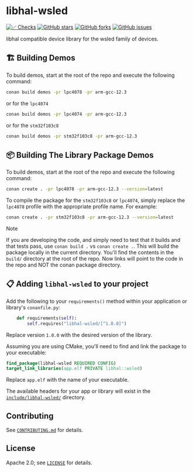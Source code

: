 # libhal-wsled

[![✅ Checks](https://github.com/libhal/libhal-wsled/actions/workflows/ci.yml/badge.svg)](https://github.com/libhal/libhal-wsled/actions/workflows/ci.yml)
[![GitHub stars](https://img.shields.io/github/stars/libhal/libhal-wsled.svg)](https://github.com/libhal/libhal-wsled/stargazers)
[![GitHub forks](https://img.shields.io/github/forks/libhal/libhal-wsled.svg)](https://github.com/libhal/libhal-wsled/network)
[![GitHub issues](https://img.shields.io/github/issues/libhal/libhal-wsled.svg)](https://github.com/libhal/libhal-wsled/issues)

libhal compatible device library for the wsled family of devices.

## 🏗️ Building Demos

To build demos, start at the root of the repo and execute the following command:

```bash
conan build demos -pr lpc4078 -pr arm-gcc-12.3
```

or for the `lpc4074`

```bash
conan build demos -pr lpc4074 -pr arm-gcc-12.3
```

or for the `stm32f103c8`

```bash
conan build demos -pr stm32f103c8 -pr arm-gcc-12.3
```

## 📦 Building The Library Package Demos

To build demos, start at the root of the repo and execute the following command:

```bash
conan create . -pr lpc4078 -pr arm-gcc-12.3 --version=latest
```

To compile the package for the `stm32f103c8` or `lpc4074`, simply replace the `lpc4078` profile with the appropriate profile name. For example:

```bash
conan create . -pr stm32f103c8 -pr arm-gcc-12.3 --version=latest
```

> [!NOTE]
> If you are developing the code, and simply need to test that it builds and
> that tests pass, use `conan build .` vs `conan create .`. This will build the
> package locally in the current directory. You'll find the contents in the
> `build/` directory at the root of the repo. Now links will point to the code
> in the repo and NOT the conan package directory.

## 📋 Adding `libhal-wsled` to your project

Add the following to your `requirements()` method within your application or
library's `conanfile.py`:

```python
    def requirements(self):
        self.requires("libhal-wsled/[^1.0.0]")
```

Replace version `1.0.0` with the desired version of the library.

Assuming you are using CMake, you'll need to find and link the package to your
executable:

```cmake
find_package(libhal-wsled REQUIRED CONFIG)
target_link_libraries(app.elf PRIVATE libhal::wsled)
```

Replace `app.elf` with the name of your executable.

The available headers for your app or library will exist in the
[`include/libhal-wsled/`](./include/libhal-wsled) directory.

## Contributing

See [`CONTRIBUTING.md`](CONTRIBUTING.md) for details.

## License

Apache 2.0; see [`LICENSE`](LICENSE) for details.
